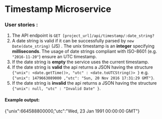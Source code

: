 # Timestamp Microservice

### User stories :

1. The API endpoint is `GET [project_url]/api/timestamp/:date_string?`
2. A date string is valid if it can be successfully parsed by `new Date(date_string)` (JS) . The unix timestamp is an **integer** specifying **milliseconds**. The usage of date strings compliant with ISO-8601 (e.g. `"2016-11-20"`) ensure an UTC timestamp.
3. If the date string is **empty** the service uses the current timestamp.
4. If the date string is **valid** the api returns a JSON having the structure 
`{"unix": <date.getTime()>, "utc" : <date.toUTCString()> }`
e.g. `{"unix": 1479663089000 ,"utc": "Sun, 20 Nov 2016 17:31:29 GMT"}`.
5. If the date string is **invalid** the api returns a JSON having the structure `{"unix": null, "utc" : "Invalid Date" }`.

#### Example output:
{"unix":664588800000,"utc":"Wed, 23 Jan 1991 00:00:00 GMT"}
